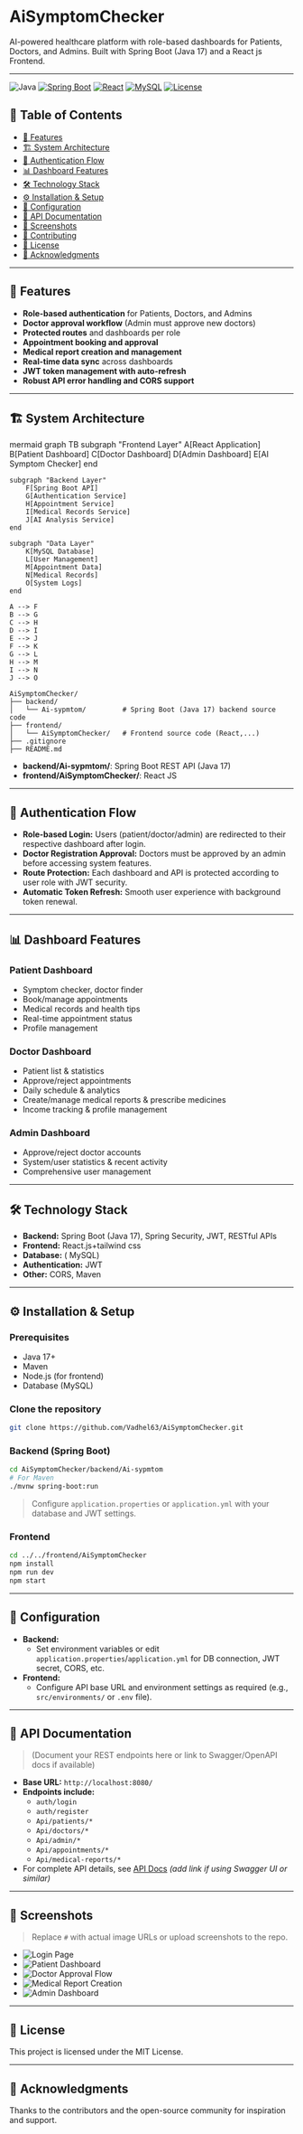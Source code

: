# AiSymptomChecker

AI-powered healthcare platform with role-based dashboards for Patients, Doctors, and Admins. Built with Spring Boot (Java 17) and a React js Frontend.

---
![Java](https://img.shields.io/badge/Java-17+-orange.svg)
[![Spring Boot](https://img.shields.io/badge/Spring%20Boot-3.2.0-brightgreen.svg)](https://spring.io/projects/spring-boot)
[![React](https://img.shields.io/badge/React-18.2.0-blue.svg)](https://reactjs.org/)
[![MySQL](https://img.shields.io/badge/MySQL-8.0+-blue.svg)](https://www.mysql.com/)
[![License](https://img.shields.io/badge/License-MIT-yellow.svg)](LICENSE)

## 📑 Table of Contents

- [🌟 Features](#features)
- [🏗️ System Architecture](#system-architecture)
- [🔐 Authentication Flow](#authentication-flow)
- [📊 Dashboard Features](#dashboard-features)
- [🛠️ Technology Stack](#technology-stack)
- [⚙️ Installation & Setup](#installation--setup)
- [🔧 Configuration](#configuration)
- [📱 API Documentation](#api-documentation)
- [📸 Screenshots](#screenshots)
- [🤝 Contributing](#contributing)
- [📄 License](#license)
- [🙏 Acknowledgments](#acknowledgments)

---

## 🌟 Features

- **Role-based authentication** for Patients, Doctors, and Admins
- **Doctor approval workflow** (Admin must approve new doctors)
- **Protected routes** and dashboards per role
- **Appointment booking and approval**
- **Medical report creation and management**
- **Real-time data sync** across dashboards
- **JWT token management with auto-refresh**
- **Robust API error handling and CORS support**

---

## 🏗️ System Architecture
mermaid
graph TB
    subgraph "Frontend Layer"
        A[React Application]
        B[Patient Dashboard]
        C[Doctor Dashboard]
        D[Admin Dashboard]
        E[AI Symptom Checker]
    end

    subgraph "Backend Layer"
        F[Spring Boot API]
        G[Authentication Service]
        H[Appointment Service]
        I[Medical Records Service]
        J[AI Analysis Service]
    end

    subgraph "Data Layer"
        K[MySQL Database]
        L[User Management]
        M[Appointment Data]
        N[Medical Records]
        O[System Logs]
    end

    A --> F
    B --> G
    C --> H
    D --> I
    E --> J
    F --> K
    G --> L
    H --> M
    I --> N
    J --> O


```
AiSymptomChecker/
├── backend/
│   └── Ai-sypmtom/         # Spring Boot (Java 17) backend source code
├── frontend/
│   └── AiSymptomChecker/   # Frontend source code (React,...)
├── .gitignore
├── README.md
```

- **backend/Ai-sypmtom/**: Spring Boot REST API (Java 17)
- **frontend/AiSymptomChecker/**: React JS

---

## 🔐 Authentication Flow

- **Role-based Login:** Users (patient/doctor/admin) are redirected to their respective dashboard after login.
- **Doctor Registration Approval:** Doctors must be approved by an admin before accessing system features.
- **Route Protection:** Each dashboard and API is protected according to user role with JWT security.
- **Automatic Token Refresh:** Smooth user experience with background token renewal.

---

## 📊 Dashboard Features

### Patient Dashboard
- Symptom checker, doctor finder
- Book/manage appointments
- Medical records and health tips
- Real-time appointment status
- Profile management

### Doctor Dashboard
- Patient list & statistics
- Approve/reject appointments
- Daily schedule & analytics
- Create/manage medical reports & prescribe medicines
- Income tracking & profile management

### Admin Dashboard
- Approve/reject doctor accounts
- System/user statistics & recent activity
- Comprehensive user management

---

## 🛠️ Technology Stack

- **Backend:** Spring Boot (Java 17), Spring Security, JWT, RESTful APIs
- **Frontend:** React.js+tailwind css
- **Database:** ( MySQL) 
- **Authentication:** JWT
- **Other:** CORS, Maven

---

## ⚙️ Installation & Setup

### Prerequisites

- Java 17+
- Maven 
- Node.js (for frontend)
- Database (MySQL)

### Clone the repository

```bash
git clone https://github.com/Vadhel63/AiSymptomChecker.git
```

### Backend (Spring Boot)

```bash
cd AiSymptomChecker/backend/Ai-sypmtom
# For Maven
./mvnw spring-boot:run

```
> Configure `application.properties` or `application.yml` with your database and JWT settings.

### Frontend

```bash
cd ../../frontend/AiSymptomChecker
npm install
npm run dev
npm start
```

---

## 🔧 Configuration

- **Backend:**  
  - Set environment variables or edit `application.properties`/`application.yml` for DB connection, JWT secret, CORS, etc.
- **Frontend:**  
  - Configure API base URL and environment settings as required (e.g., `src/environments/` or `.env` file).

---

## 📱 API Documentation

> (Document your REST endpoints here or link to Swagger/OpenAPI docs if available)

- **Base URL:** `http://localhost:8080/`
- **Endpoints include:**
  - `auth/login`
  - `auth/register`
  - `Api/patients/*`
  - `Api/doctors/*`
  - `Api/admin/*`
  - `Api/appointments/*`
  - `Api/medical-reports/*`
- For complete API details, see [API Docs](#) _(add link if using Swagger UI or similar)_

---

## 📸 Screenshots

> Replace `#` with actual image URLs or upload screenshots to the repo.

- ![Login Page](#)
- ![Patient Dashboard](#)
- ![Doctor Approval Flow](#)
- ![Medical Report Creation](#)
- ![Admin Dashboard](#)

---







## 📄 License

This project is licensed under the MIT License.

---

## 🙏 Acknowledgments

Thanks to the contributors and the open-source community for inspiration and support.
